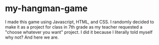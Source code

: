 # my-hangman-game
I made this game using Javascript, HTML, and CSS. I randomly decided to make it as a project for class in 7th grade as my teacher requested a "choose whatever you want" project. I did it because I literally told myself why not? And here we are. 
